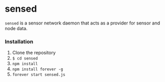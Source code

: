 # sensed

`sensed` is a sensor network daemon that acts as a provider for sensor and node data.

### Installation

1. Clone the repository
2. `$ cd sensed`
3. `npm install`
4. `npm install forever -g`
5. `forever start sensed.js`

